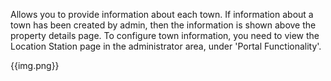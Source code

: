 Allows you to provide information about each town. If information about a town has been created by admin, then the information is shown above the property details page. To configure town information, you need to view the Location Station page in the administrator area, under 'Portal Functionality'.

{{img.png}}
